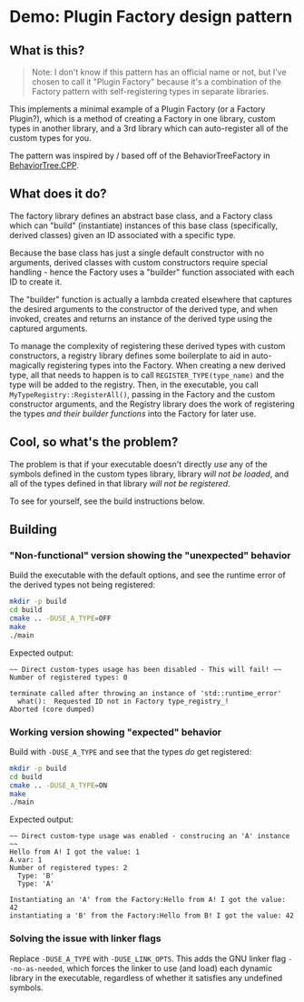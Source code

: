 # Demo: Plugin Factory design pattern

## What is this?

> Note: I don't know if this pattern has an official name or not, but I've
> chosen to call it "Plugin Factory" because it's a combination of the Factory
> pattern with self-registering types in separate libraries.

This implements a minimal example of a Plugin Factory (or a Factory Plugin?), which is a method of
creating a Factory in one library, custom types in another library, and a 3rd library which can
auto-register all of the custom types for you.

The pattern was inspired by / based off of the BehaviorTreeFactory in [BehaviorTree.CPP](https://github.com/BehaviorTree/BehaviorTree.CPP).

## What does it do?

The factory library defines an abstract base class, and a Factory class which can "build" (instantiate) instances of this base class (specifically, derived classes) given an ID associated with a specific type.

Because the base class has just a single default constructor with no arguments, derived classes with custom constructors require special handling - hence the Factory uses a "builder" function associated with each ID to create it.

The "builder" function is actually a lambda created elsewhere that captures the desired arguments to the constructor of the derived type, and when invoked, creates and returns an instance of the derived type using the captured arguments.

To manage the complexity of registering these derived types with custom constructors, a registry library defines some boilerplate to aid in auto-magically registering types into the Factory.
When creating a new derived type, all that needs to happen is to call `REGISTER_TYPE(type_name)` and the type will be added to the registry.
Then, in the executable, you call `MyTypeRegistry::RegisterAll()`, passing in the Factory and the custom constructor arguments, and the Registry library does the work of registering the types _and their builder functions_ into the Factory for later use.

## Cool, so what's the problem?

The problem is that if your executable doesn't directly _use_ any of the symbols defined in the custom types library, library _will not be loaded_, and all of the types defined in that library _will not be registered_.

To see for yourself, see the build instructions below.

## Building

### "Non-functional" version showing the "unexpected" behavior

Build the executable with the default options, and see the runtime error of the derived types not being registered:

```bash
mkdir -p build
cd build
cmake .. -DUSE_A_TYPE=OFF
make
./main
```

Expected output:

```
~~ Direct custom-types usage has been disabled - This will fail! ~~
Number of registered types: 0

terminate called after throwing an instance of 'std::runtime_error'
  what():  Requested ID not in Factory type_registry_!
Aborted (core dumped)
```

### Working version showing "expected" behavior

Build with `-DUSE_A_TYPE` and see that the types _do_ get registered:

```bash
mkdir -p build
cd build
cmake .. -DUSE_A_TYPE=ON
make
./main
```

Expected output:

```
~~ Direct custom-type usage was enabled - construcing an 'A' instance ~~
Hello from A! I got the value: 1
A.var: 1
Number of registered types: 2
  Type: 'B'
  Type: 'A'

Instantiating an 'A' from the Factory:Hello from A! I got the value: 42
instantiating a 'B' from the Factory:Hello from B! I got the value: 42
```

### Solving the issue with linker flags

Replace `-DUSE_A_TYPE` with `-DUSE_LINK_OPTS`.  This adds the GNU linker flag `--no-as-needed`, which forces the linker to use (and load) each dynamic library in the executable, regardless of whether it satisfies any undefined symbols.
